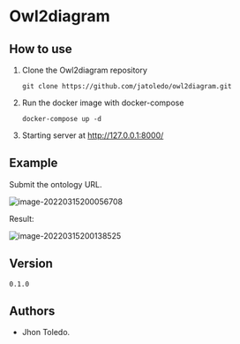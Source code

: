 # Owl2diagram



## How to use

1. Clone the Owl2diagram repository

   `git clone https://github.com/jatoledo/owl2diagram.git`

2. Run the docker image with docker-compose

   `docker-compose up -d`

3. Starting server at http://127.0.0.1:8000/

## Example

Submit the ontology URL.

![image-20220315200056708](C:\Users\jhon\AppData\Roaming\Typora\typora-user-images\image-20220315200056708.png)



Result:

![image-20220315200138525](C:\Users\jhon\AppData\Roaming\Typora\typora-user-images\image-20220315200138525.png)

## Version

```
0.1.0
```

## Authors

- Jhon Toledo.

